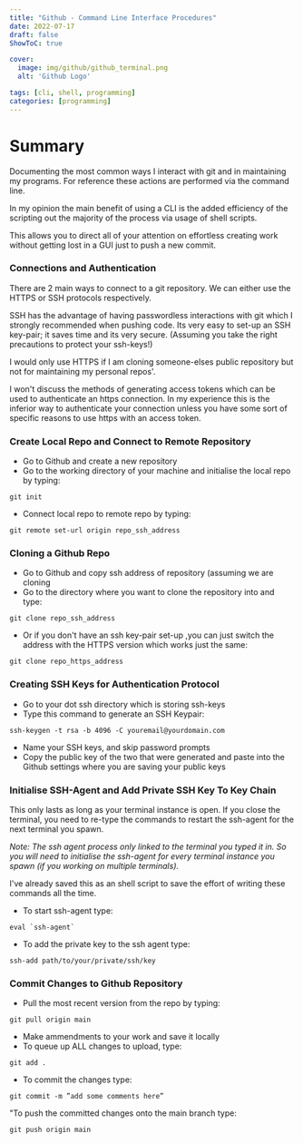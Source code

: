```yaml
---
title: "Github - Command Line Interface Procedures"
date: 2022-07-17
draft: false
ShowToC: true

cover:
  image: img/github/github_terminal.png
  alt: 'Github Logo'

tags: [cli, shell, programming]
categories: [programming]
---
```


# Summary

Documenting the most common ways I interact with git and in maintaining my programs. For reference these actions are performed via the command line.

In my opinion the main benefit of using a CLI is the added efficiency of the scripting out the majority of the process via usage of shell scripts.

This allows you to direct all of your attention on effortless creating work without getting lost in a GUI just to push a new commit.

### Connections and Authentication

There are 2 main ways to connect to a git repository. We can either use the HTTPS or SSH protocols respectively.

SSH has the advantage of having passwordless interactions with git which I strongly recommended when pushing code. Its very easy to set-up an SSH key-pair; it saves time and its very secure. (Assuming you take the right precautions to protect your ssh-keys!)

I would only use HTTPS if I am cloning someone-elses public repository but not for maintaining my personal repos'.

I won't discuss the methods of generating access tokens which can be used to authenticate an https connection. In my experience this is the inferior way to authenticate your connection unless you have some sort of specific reasons to use https with an access token.

### Create Local Repo and Connect to Remote Repository
- Go to Github and create a new repository
- Go to the working directory of your machine and initialise the local repo by typing:

```[bash]
git init
```
- Connect local repo to remote repo by typing:
```[bash]
git remote set-url origin repo_ssh_address
```

### Cloning a Github Repo

- Go to Github and copy ssh address of repository (assuming we are cloning
- Go to the directory where you want to clone the repository into and type:
```[bash]
git clone repo_ssh_address
```
- Or if you don't have an ssh key-pair set-up ,you can just switch the address with the HTTPS version which works just the same:
```[bash]
git clone repo_https_address
```

### Creating SSH Keys for Authentication Protocol
- Go to your dot ssh directory which is storing ssh-keys
- Type this command to generate an SSH Keypair:
```[bash]
ssh-keygen -t rsa -b 4096 -C youremail@yourdomain.com
```
- Name your SSH keys, and skip password prompts
- Copy the public key of the two that were generated and paste into the Github settings where you are saving your public keys

### Initialise SSH-Agent and Add Private SSH Key To Key Chain

This only lasts as long as your terminal instance is open. If you close the terminal, you need to re-type the commands to restart the ssh-agent for the next terminal you spawn.

*Note: The ssh agent process only linked to the terminal you typed it in. So you will need to initialise the ssh-agent for every terminal instance you spawn (if you working on multiple terminals).*

I've already saved this as an shell script to save the effort of writing these commands all the time.

- To start ssh-agent type:
```[bash]
eval `ssh-agent`
```
- To add the private key to the ssh agent type:
```[bash]
ssh-add path/to/your/private/ssh/key
```

### Commit Changes to Github Repository

- Pull the most recent version from the repo by typing:
```[bash]
git pull origin main
```
- Make ammendments to your work and save it locally
- To queue up ALL changes to upload, type:
```[bash]
git add .
```
- To commit the changes type:
```[bash]
git commit -m ”add some comments here”
```
"To push the committed changes onto the main branch type:
```[bash]
git push origin main
```
